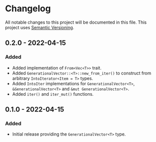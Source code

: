 # Changelog

All notable changes to this project will be documented in this file.
This project uses [Semantic Versioning](https://semver.org/spec/v2.0.0.html).

## 0.2.0 - 2022-04-15

### Added

- Added implementation of `From<Vec<T>>` trait.
- Added `GenerationalVector::<T>::new_from_iter()` to construct from
  arbitrary `IntoIterator<Item = T>` types.
- Added `IntoIter` implementations for `GenerationalVector<T>`, `&GenerationalVector<T>` and `&mut GenerationalVector<T>`.
- Added `iter()` and `iter_mut()` functions.

## 0.1.0 - 2022-04-15

### Added

- Initial release providing the `GenerationalVector<T>` type.
